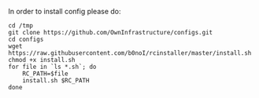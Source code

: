 In order to install config please do:

```
cd /tmp
git clone https://github.com/OwnInfrastructure/configs.git
cd configs
wget https://raw.githubusercontent.com/b0noI/rcinstaller/master/install.sh
chmod +x install.sh
for file in `ls *.sh`; do
    RC_PATH=$file
    install.sh $RC_PATH
done
```
